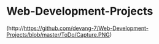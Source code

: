 # Web-Development-Projects

(http://https://github.com/devang-7/Web-Development-Projects/blob/master/ToDo/Capture.PNG)
